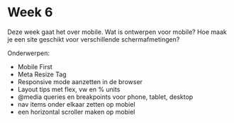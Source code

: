 # Week 6

Deze week gaat het over mobile. Wat is ontwerpen voor mobile? Hoe maak je een site geschikt voor verschillende schermafmetingen?

Onderwerpen:

- Mobile First
- Meta Resize Tag
- Responsive mode aanzetten in de browser
- Layout tips met flex, vw en % units
- @media queries en breakpoints voor phone, tablet, desktop
- nav items onder elkaar zetten op mobiel
- een horizontal scroller maken op mobiel